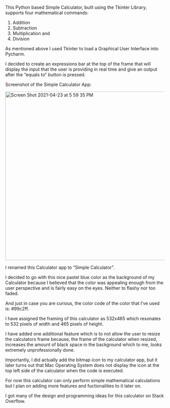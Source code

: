 This Python based Simple Calculator, built using the Tkinter Library, supports four mathematical commands:

1. Addition
2. Subtraction
3. Multiplication and
4. Division

As mentioned above I used Tkinter to load a Graphical User Interface into Pycharm.

I decided to create an expressions bar at the top of the frame that will display the input that the user is providing in real time and give an output after the “equals to” button is pressed.

Screenshot of the Simple Calculator App:

<img width="531" alt="Screen Shot 2021-04-23 at 5 59 35 PM" src="https://user-images.githubusercontent.com/47918831/115901327-bedf3380-a480-11eb-93e9-c38cc527d3ed.png">

I renamed this Calculator app to “Simple Calculator”.

I decided to go with this nice pastel blue color as the background of my Calculator because I believed that the color was appealing enough from the user perspective and is fairly easy on the eyes. Neither to flashy nor too faded.

And just in case you are curious, the color code of the color that I’ve used is: #99c2ff.

I have assigned the framing of this calculator as 532x465 which resonates to 532 pixels of width and 465 pixels of height.

I have added one additional feature which is to not allow the user to resize the calculators frame because, the frame of the calculator when resized, increases the amount of black space in the background which to me, looks extremely unprofessionally done.

Importantly, I did actually add the bitmap icon to my calculator app, but it later turns out that Mac Operating System does not display the icon at the top left side of the calculator when the code is executed.

For now this calculator can only perform simple mathematical calculations but I plan on adding more features and fuctionalities to it later on.

I got many of the design and programming ideas for this calculator on Stack Overflow.

